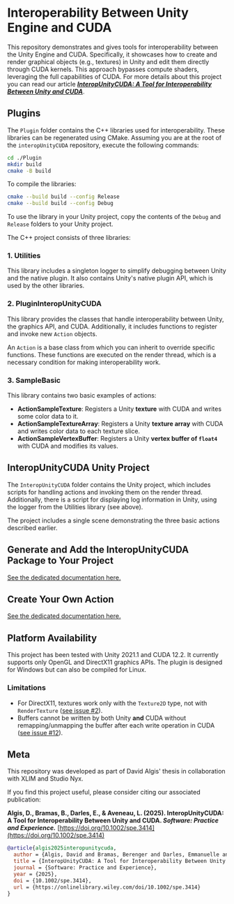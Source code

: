 # Interoperability Between Unity Engine and CUDA

This repository demonstrates and gives tools for interoperability between the Unity Engine and CUDA. Specifically, it showcases how to create and render graphical objects (e.g., textures) in Unity and edit them directly through CUDA kernels. This approach bypasses compute shaders, leveraging the full capabilities of CUDA. For more details about this project you can read our article [**_InteropUnityCUDA: A Tool for Interoperability Between Unity and CUDA_**](https://doi.org/10.1002/spe.3414).


## Plugins

The `Plugin` folder contains the C++ libraries used for interoperability. These libraries can be regenerated using CMake. Assuming you are at the root of the `interopUnityCUDA` repository, execute the following commands:

```bash
cd ./Plugin
mkdir build
cmake -B build
```

To compile the libraries:

```bash
cmake --build build --config Release
cmake --build build --config Debug
```

To use the library in your Unity project, copy the contents of the `Debug` and `Release` folders to your Unity project.

The C++ project consists of three libraries:

### 1. Utilities

This library includes a singleton logger to simplify debugging between Unity and the native plugin. It also contains Unity's native plugin API, which is used by the other libraries.

### 2. PluginInteropUnityCUDA

This library provides the classes that handle interoperability between Unity, the graphics API, and CUDA. Additionally, it includes functions to register and invoke new `Action` objects.

An `Action` is a base class from which you can inherit to override specific functions. These functions are executed on the render thread, which is a necessary condition for making interoperability work.

### 3. SampleBasic

This library contains two basic examples of actions:
- **ActionSampleTexture**: Registers a Unity **texture** with CUDA and writes some color data to it.
- **ActionSampleTextureArray**: Registers a Unity **texture array** with CUDA and writes color data to each texture slice.
- **ActionSampleVertexBuffer**: Registers a Unity **vertex buffer of `float4`** with CUDA and modifies its values.

## InteropUnityCUDA Unity Project

The `InteropUnityCUDA` folder contains the Unity project, which includes scripts for handling actions and invoking them on the render thread. Additionally, there is a script for displaying log information in Unity, using the logger from the Utilities library (see above).

The project includes a single scene demonstrating the three basic actions described earlier.

## Generate and Add the InteropUnityCUDA Package to Your Project

[See the dedicated documentation here.](Plugin/Documentation/GenerateUnityPackage.md)

## Create Your Own Action

[See the dedicated documentation here.](Plugin/Documentation/CreateAction.md)

## Platform Availability

This project has been tested with Unity 2021.1 and CUDA 12.2. It currently supports only OpenGL and DirectX11 graphics APIs. The plugin is designed for Windows but can also be compiled for Linux.

### Limitations

- For DirectX11, textures work only with the `Texture2D` type, not with `RenderTexture` ([see issue #2](https://github.com/davidAlgis/InteropUnityCUDA/issues/2)).
- Buffers cannot be written by both Unity **and** CUDA without remapping/unmapping the buffer after each write operation in CUDA ([see issue #12](https://github.com/davidAlgis/InteropUnityCUDA/issues/12)).

## Meta

This repository was developed as part of David Algis' thesis in collaboration with XLIM and Studio Nyx.

If you find this project useful, please consider citing our associated publication:

**Algis, D., Bramas, B., Darles, E., & Aveneau, L. (2025). InteropUnityCUDA: A Tool for Interoperability Between Unity and CUDA. _Software: Practice and Experience._** [https://doi.org/10.1002/spe.3414](https://doi.org/10.1002/spe.3414)

```bibtex
@article{algis2025interopunitycuda,
  author = {Algis, David and Bramas, Berenger and Darles, Emmanuelle and Aveneau, Lilian},
  title = {InteropUnityCUDA: A Tool for Interoperability Between Unity and CUDA},
  journal = {Software: Practice and Experience},
  year = {2025},
  doi = {10.1002/spe.3414},
  url = {https://onlinelibrary.wiley.com/doi/10.1002/spe.3414}
}